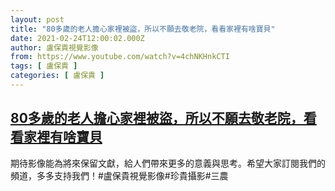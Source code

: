 ```yaml
---
layout: post
title: "80多歲的老人擔心家裡被盜，所以不願去敬老院，看看家裡有啥寶貝"
date: 2021-02-24T12:00:02.000Z
author: 盧保貴視覺影像
from: https://www.youtube.com/watch?v=4chNKHnkCTI
tags: [ 盧保貴 ]
categories: [ 盧保貴 ]
---
```

<!--1614168002000-->
[80多歲的老人擔心家裡被盜，所以不願去敬老院，看看家裡有啥寶貝](https://www.youtube.com/watch?v=4chNKHnkCTI)
------

<div>
期待影像能為將來保留文獻，給人們帶來更多的意義與思考。希望大家訂閱我們的頻道，多多支持我們！#盧保貴視覺影像#珍貴攝影#三農
</div>
